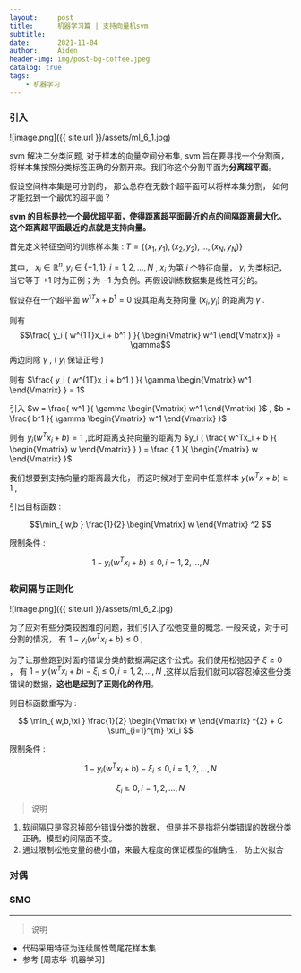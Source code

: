 ```yaml
---
layout:     post
title:      机器学习篇 | 支持向量机svm
subtitle:   
date:       2021-11-04
author:     Aiden
header-img: img/post-bg-coffee.jpeg
catalog: true 
tags:
    - 机器学习
---
```


### 引入 


![image.png]({{ site.url }}/assets/ml_6_1.jpg)


svm 解决二分类问题, 对于样本的向量空间分布集, svm 旨在要寻找一个分割面，将样本集按照分类标签正确的分割开来。我们称这个分割平面为**分离超平面**。

假设空间样本集是可分割的， 那么总存在无数个超平面可以将样本集分割， 如何才能找到一个最优的超平面？ 

**svm 的目标是找一个最优超平面，使得距离超平面最近的点的间隔距离最大化。 这个距离超平面最近的点就是支持向量。**


首先定义特征空间的训练样本集 : $T=\lbrace (x_1, y_1), (x_2, y_2), ..., (x_N, y_N)  \rbrace$

其中， $x_i \in \mathbb{R}^{n}, y_{i} \in \lbrace -1, 1 \rbrace, i = 1, 2, ..., N$ , $x_i$ 为第 $i$ 个特征向量， $y_i$ 为类标记，当它等于 $+1$ 时为正例；为 $-1$ 为负例。再假设训练数据集是线性可分的。


假设存在一个超平面 $w^{1T}x + b^1 = 0$
设其距离支持向量 $(x_i, y_i)$ 的距离为 $\gamma$ .

则有 $$\frac{ y_i ( w^{1T}x_i + b^1 ) }{ \begin{Vmatrix} w^1 \end{Vmatrix}}  = \gamma$$ 
两边同除 $\gamma$ , ( $y_i$ 保证正号 )

则有 $\frac{ y_i ( w^{1T}x_i + b^1 ) }{ \gamma \begin{Vmatrix} w^1 \end{Vmatrix} } = 1$

引入 $w = \frac{ w^1 }{ \gamma \begin{Vmatrix} w^1 \end{Vmatrix} }$ , $b = \frac{ b^1 }{ \gamma \begin{Vmatrix} w^1 \end{Vmatrix} }$

则有 $y_i ( w^Tx_i + b ) = 1$ ,此时距离支持向量的距离为 $y_i ( \frac{ w^Tx_i + b }{ \begin{Vmatrix} w \end{Vmatrix} } ) = \frac { 1 }{ \begin{Vmatrix} w \end{Vmatrix} }$
 
我们想要到支持向量的距离最大化， 而这时候对于空间中任意样本 $y ( w^T x + b ) \geq 1$ ,  

引出目标函数 : 

$$\min_{ w,b } \frac{1}{2}  \begin{Vmatrix} w \end{Vmatrix} ^2 $$

限制条件 :
 
$$1-y_i(w^T x_i +b) \leq 0 ,  i = 1,2,...,N$$

### 软间隔与正则化

![image.png]({{ site.url }}/assets/ml_6_2.jpg)

为了应对有些分类较困难的问题，我们引入了松弛变量的概念.
一般来说，对于可分割的情况， 有 $1-y_i(w^T x_i +b) \leq 0$ , 

为了让那些跑到对面的错误分类的数据满足这个公式。我们使用松弛因子 $\xi \geq 0$ ， 有 $1-y_i(w^T x_i +b) - \xi_{i} \leq 0, i = 1,2,...,N$ ,这样以后我们就可以容忍掉这些分类错误的数据，**这也是起到了正则化的作用**。

则目标函数重写为 : 

$$ \min_{ w,b,\xi } \frac{1}{2}  \begin{Vmatrix} w \end{Vmatrix} ^{2} + C \sum_{i=1}^{m} \xi_i $$

限制条件 : 

$$1-y_i(w^T x_i +b) - \xi_{i} \leq 0, i = 1,2,...,N$$

$$\xi_i \geq 0, i=1,2,...,N$$

> 说明 

1. 软间隔只是容忍掉部分错误分类的数据， 但是并不是指将分类错误的数据分类正确，模型的间隔面不变。
2. 通过限制松弛变量的极小值，来最大程度的保证模型的准确性， 防止欠拟合


### 对偶

### SMO 

---


> 说明

- 代码采用特征为连续属性莺尾花样本集
- 参考 [周志华-机器学习]